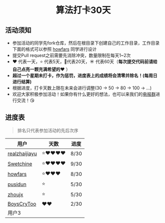 <h1 align="center">
    算法打卡30天
</h1>


## 活动须知

- 参加活动的同学先fork仓库，然后在根目录下创建自己的工作目录，工作目录下面的格式可以参照 [howfars](https://github.com/realzhaijiayu/leetcode/tree/master/howfars) 同学进行设计
- 提交Pull request之前需要先消除冲突，数量限制在每天1~2次
- :heart: 代表一天，:star: 代表5天，:star2:代表20天，:sunny: 代表60天（**每次提交代码前请给自己点亮一颗充满希望的:heart:** ）
- **超过一个星期未打卡，作为惩罚，进度表上的成绩将会清零并除名！(每周日进行结算)**
- 根据进度，打卡天数上限在未来会进行调整(30 -> 50 -> 80 -> 100 -> ...)
- 欢迎大家积极参加活动！如果你有什么更好的想法，也可以来我们的[电报群](https://t.me/joinchat/QeUx1htKgae3oBiJQ0EncQ)进行交流！:kissing_heart:

## 进度表

> 排名只代表参加活动的先后次序


| 用户                                                         | 天数                    | 进度 |
| ------------------------------------------------------------ | ----------------------- | ---- |
| [realzhaijiayu](https://github.com/realzhaijiayu)            | :star::heart::heart::heart::heart: | 8/30 |
| [Swetchine](https://github.com/Swetchine)                    | :star::heart::heart::heart::heart: | 9/30 |
| [howfars](https://github.com/howfars/leetcode/tree/master/howfars) | :star::heart::heart::heart: | 8/30 |
| [pusidun](https://github.com/pusidun)             | :star:     | 5/30 |
| [zhoujx](https://github.com/ZhouJianXuan/leetcode)           | :star: |   5/30   |
| [BoysCryToo](https://github.com/BoysNeverCry/leetcode)           | :heart::heart: |   2/30   |
| 用户3                                                        |                         |      |

